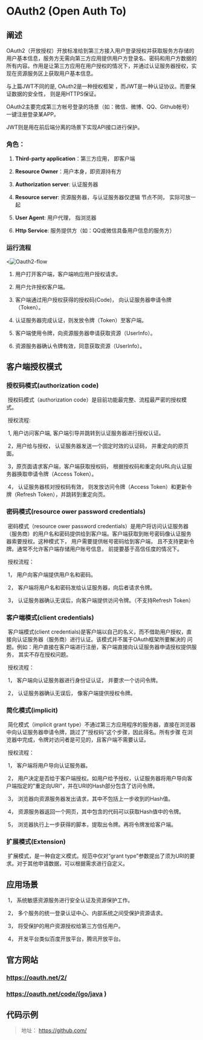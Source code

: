 



# OAuth2 (Open Auth To)



## 阐述

OAuth2（开放授权）开放标准给到第三方接入用户登录授权并获取服务方存储的用户基本信息，服务方无需向第三方应用提供用户方登录名、密码和用户方数据的所有内容。作用是让第三方应用在用户授权的情况下，并通过认证服务器授权，实现在资源服务区上获取用户基本信息。

与上篇JWT不同的是,  OAuth2是一种授权框架 ，而JWT是一种认证协议。而要保证数据的安全性， 则是用HTTPS保证。

OAuth2主要完成第三方帐号登录的场景（如：微信、微博、QQ、Github帐号）一键注册登录某APP。

JWT则是用在前后端分离的场景下实现API接口进行保护。

### 角色：

1. **Third-party application**：第三方应用， 即客户端

2. **Resource Owner**：用户本身，即资源持有方

3. **Authorization server**: 认证服务器

4. **Resource server**: 资源服务器，与认证服务器仅逻辑 节点不同， 实际可放一起

5. **User Agent**: 用户代理， 指浏览器

6. **Http Service**: 服务提供方（如：QQ或微信具备用户信息的服务方）

   

### 运行流程

<<img src="F:\wmx\gitbook\business\resources\Oauth2-flow.png" alt="Oauth2-flow"  />

1. 用户打开客户端，客户端响应用户授权请求。

2. 用户允许授权客户端。

3. 客户端通过用户授权获得的授权码(Code)， 向认证服务器申请令牌（Token）。

4. 认证服务器完成认证，则发放令牌（Token）至客户端。

5. 客户端使用令牌，向资源服务器申请获取资源（UserInfo）。

6. 资源服务器确认令牌有效，同意获取资源（UserInfo）。

   

## 客户端授权模式

### 	**授权码模式(authorization code)**

​		授权码模式（authorization code）是目前功能最完整、流程最严密的授权模式。

​		授权流程:

​		1,  用户访问客户端, 客户端引导并跳转到认证服务器进行授权认证。

​		2，用户给与授权， 认证服务器发送一个固定时效的认证码， 并重定向的原页面。

​        3，原页面请求客户端，客户端获取授权码， 根据授权码和重定向URL向认证服务器换取申请令牌（Access Token）。

​		4， 认证服务器核对授权码有效， 则发放访问令牌（Access Token）和更新令牌（Refresh Token），并跳转到重定向页。



### 	密码模式(resource ower password credentials)

​		密码模式（resource ower password credentials）是用户将访问认证服务器（服务商）的用户名和密码提供给到客户端。客户端获取到帐号密码像认证服务		器索要授权。这种模式下， 用户需要提供帐号密码给到客户端， 且不支持更新令牌。通常不允许客户端存储用户账号信息， 前提要基于高信任度的情况下。

​		授权流程：

​		1， 用户向客户端提供用户名和密码。

​		2， 客户端将用户名和密码发给认证服务器，向后者请求令牌。

​		3， 认证服务器确认无误后，向客户端提供访问令牌。（不支持Refresh Token）

### 客户端模式(client credentials)

​		客户端模式(client credentials)是客户端以自己的名义，而不借助用户授权，直接向认证服务器（服务商）进行认证。该模式并不属于OAuth框架所要解决的		问题。例如：用户直接在客户端进行注册，客户端直接向认证服务器申请授权提供服务， 其实不存在授权问题。

​		授权流程：

​		1， 客户端向认证服务器进行身份证认证， 并要求一个访问令牌。

​		2， 认证服务器确认无误后， 像客户端提供授权令牌。

###  简化模式(implicit)

​		简化模式（implicit grant type）不通过第三方应用程序的服务器，直接在浏览器中向认证服务器申请令牌，跳过了"授权码"这个步骤，因此得名。所有步骤		在浏览器中完成，令牌对访问者是可见的，且客户端不需要认证。

​		授权流程：

​		1， 客户端将用户导向认证服务器。

​		2， 用户决定是否给于客户端授权。如用户给予授权，认证服务器将用户导向客户端指定的"重定向URI"，并在URI的Hash部分包含了访问令牌。

​		3， 浏览器向资源服务器发出请求，其中不包括上一步收到的Hash值。

​		4， 资源服务器返回一个网页，其中包含的代码可以获取Hash值中的令牌。

​		5， 浏览器执行上一步获得的脚本，提取出令牌。再将令牌发给客户端。

### 扩展模式(Extension)

​		扩展模式，是一种自定义模式。规范中仅对“grant type”参数提出了须为URI的要求。对于其他申请数据，可以根据需求进行自定义。

## 应用场景

​		1， 系统敏感资源服务进行安全认证及资源保护工作。

​		2， 多个服务的统一登录认证中心、内部系统之间受保护资源请求。

​		3， 将受保护的用户资源授权给第三方信任用户。

​		4， 开发平台类似百度开放平台，腾讯开放平台。

## 官方网站

### https://oauth.net/2/

### https://oauth.net/code/(go/java )

## 代码示例

> 地址： https://github.com/

